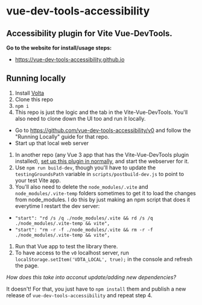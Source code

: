 # vue-dev-tools-accessibility


## Accessibility plugin for Vite Vue-DevTools.

**Go to the website for install/usage steps:**

* https://vue-dev-tools-accessibility.github.io


## Running locally

1. Install [Volta](https://volta.sh)
1. Clone this repo
1. `npm i`
1. This repo is just the logic and the tab in the Vite-Vue-DevTools. You'll also need to clone down the UI too and run it locally.
  * Go to https://github.com/vue-dev-tools-accessibility/v0 and follow the "Running Locally" guide for that repo.
  * Start up that local web server
1. In another repo (any Vue 3 app that has the Vite-Vue-DevTools plugin installed), [set up this plugin in normally](https://vue-dev-tools-accessibility.github.io), and start the webserver for it.
1. Use `npm run build-dev`, though you'll have to update the `testingGroundsPath` variable in `scripts/postbuild-dev.js` to point to your test Vite app. 
1. You'll also need to delete the `node_modules/.vite` and `node_modules/.vite-temp` folders sometimes to get it to load the changes from node_modules. I do this by just making an npm script that does it everytime I restart the dev server:
  * `"start": "rd /s /q ./node_modules/.vite && rd /s /q ./node_modules/.vite-temp && vite",`
  * `"start": "rm -r -f ./node_modules/.vite && rm -r -f ./node_modules/.vite-temp && vite",`
1. Run that Vue app to test the library there.
1. To have access to the `v0` localhost server, run `localStorage.setItem('VDTA_LOCAL', true);` in the console and refresh the page.

*How does this take into acconut update/adding new dependencies?*

It doesn't! For that, you just have to `npm install` them and publish a new release of `vue-dev-tools-accessibility` and repeat step 4.
